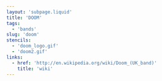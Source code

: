 ```yaml
---
layout: 'subpage.liquid'
title: 'DOOM'
tags:
  - 'bands'
slug: 'doom'
stencils:
  - 'doom_logo.gif'
  - 'doom2.gif'
links:
  - href: 'http://en.wikipedia.org/wiki/Doom_(UK_band)'
    title: 'wiki'
---
```

